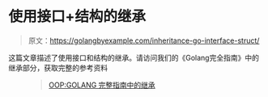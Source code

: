 # 使用接口+结构的继承

> 原文：<https://golangbyexample.com/inheritance-go-interface-struct/>

这篇文章描述了使用接口和结构的继承。请访问我们的《Golang完全指南》中的继承部分，获取完整的参考资料

<figure class="wp-block-embed-wordpress wp-block-embed is-type-wp-embed is-provider-welcome-to-golang-by-example">

> [OOP:GOLANG 完整指南中的继承](https://golangbyexample.com/oop-inheritance-golang-complete/)

<iframe title="“OOP: Inheritance in GOLANG complete guide” — Welcome To Golang By Example" class="wp-embedded-content" sandbox="allow-scripts" security="restricted" style="position: absolute; clip: rect(1px, 1px, 1px, 1px);" src="https://golangbyexample.com/oop-inheritance-golang-complete/embed/#?secret=uytcxD6GIO" data-secret="uytcxD6GIO" width="600" height="338" frameborder="0" marginwidth="0" marginheight="0" scrolling="no"></div></figure> <p class="has-medium-font-size">Go 通过嵌入结构或使用接口来支持继承。做这件事有不同的方法，每种方法都有一些局限性。不同的方式有:</p> <ol class="has-medium-font-size"><li>通过使用嵌入结构–父结构嵌入到子结构中。局限性在于这种方法无法进行细分。不能将子结构传递给需要基的函数。更多详情请参考此链接–<a href="https://golangbyexample.com/inheritance-go-struct/"><strong>使用 Struct </strong> </a> <strong> </strong>继承</li><li>通过使用接口-子类型是可能的，但是限制是没有办法引用公共属性。更多详情请参考此链接–<a href="https://golangbyexample.com/inheritance-go-interface/"><strong>继承使用接口</strong> </a></li><li><strong>通过使用接口+结构</strong>–这修复了上述两种方法的局限性，但一个局限性是覆盖方法是不可能的。但是有解决办法。当前帖子描述了这种方法</li></ol> <p class="has-medium-font-size"><strong>详情:</strong></p> <p class="has-medium-font-size">在这种方法中，基础结构嵌入到子结构中，并且基础结构实现公共接口的所有方法。因此子结构可以:</p> <ol class="has-medium-font-size"><li>基本结构的访问方法和属性</li><li>因为基础结构实现了公共接口的所有功能，所以公共接口本身可以用于子类型。</li></ol> <pre class="wp-block-prismatic-blocks"><code class="language-go">package main import "fmt" type iBase interface { say() } type base struct { value string } func (b *base) say() { fmt.Println(b.value) } type child struct { base //embedding style string } func check(b iBase) { b.say() } func main() { base := base{value: "somevalue"} child := &amp;child{ base: base, style: "somestyle", } child.say() check(child) } </code></pre> <p class="has-medium-font-size"><strong>输出:</strong></p> <pre class="wp-block-prismatic-blocks"><code class="language-go">somevalue somevalue </code></pre> </body> </html></iframe></figure>